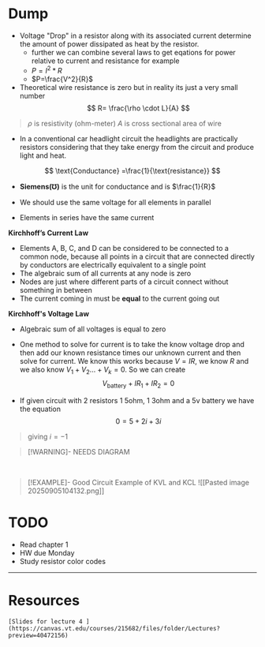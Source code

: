 

# Dump
-  Voltage "Drop" in a resistor along with its associated current determine the amount of power dissipated as heat by the resistor. 
	- further we can combine several laws to get eqations for power relative to current and resistance for example
	- $P=I^2*R$
	- $P=\frac{V^2}{R}$
- Theoretical wire resistance is zero but in reality its just a very small number 
$$
R= \frac{\rho \cdot L}{A}
$$
>$\rho$ is resistivity (ohm-meter)
>$A$ is cross sectional area of wire  


- In a conventional car headlight circuit the headlights are practically resistors considering that they take energy from the circuit and produce light and heat. 

$$
\text{Conductance} =\frac{1}{\text{resistance}}
$$
- **Siemens$(\mho)$** is the unit for conductance and is $\frac{1}{R}$

- We should use the same voltage for all elements in parallel 
- Elements in series have the same current 


**Kirchhoff’s Current Law**
- Elements A, B, C, and D can be considered to be connected to a common node, because all points in a circuit that are connected directly by conductors are electrically equivalent to a single point
- The algebraic sum of all currents at any node is zero
- Nodes are just where different parts of a circuit connect without something in between
- The current coming in must be **equal** to the current going out 

**Kirchhoff's Voltage Law**
- Algebraic sum of all voltages is equal to zero 
- One method to solve for current is to take the know voltage drop and then add our known resistance times our unknown current and then solve for current. We know this works because $V=IR$, we know $R$ and we also know $V_{1}+V_{2}\dots +V_{k}=0$. So we can create 
$$
V_{\text{battery}} +IR_{1}+IR_{2}=0
$$



- If given circuit with 2 resistors 1 5ohm, 1 3ohm and a 5v battery we have the equation
$$
0=5+2i+3i
$$
> giving $i=-1$ 


> [!WARNING]- NEEDS DIAGRAM
> 


 
> [!EXAMPLE]- Good Circuit Example of KVL and KCL 
> ![[Pasted image 20250905104132.png]]



# TODO
- Read chapter 1 
- HW due Monday 
- Study resistor color codes 



---
# Resources

	[Slides for lecture 4 ](https://canvas.vt.edu/courses/215682/files/folder/Lectures?preview=40472156)